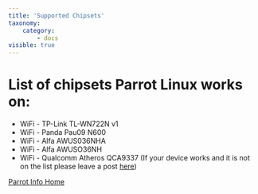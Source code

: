 ```yaml
---
title: 'Supported Chipsets'
taxonomy:
    category:
        - docs
visible: true
---
```

# List of chipsets Parrot Linux works on:

- WiFi - TP-Link TL-WN722N v1
- WiFi - Panda Pau09 N600
- WiFi - Alfa AWUS036NHA
- WiFi - Alfa AWUSO36NH
- WiFi - Qualcomm Atheros QCA9337
(If your device works and it is not on the list please leave a post [here](https://community.parrotsec.org/))

[Parrot Info Home](https://www.parrotsec.org/docs/startpage)